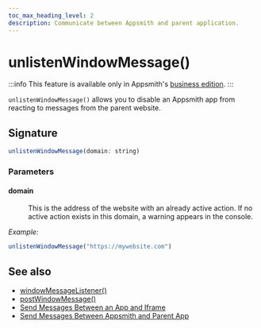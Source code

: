 ```yaml
---
toc_max_heading_level: 2
description: Communicate between Appsmith and parent application.
---
```


# unlistenWindowMessage()

:::info
This feature is available only in Appsmith's [business edition](https://www.appsmith.com/pricing).
:::

`unlistenWindowMessage()` allows you to disable an Appsmith app from reacting to messages from the parent website.

## Signature

```javascript
unlistenWindowMessage(domain: string)
```

### Parameters

#### domain

<dd>

This is the address of the website with an already active action. If no active action exists in this domain, a warning appears in the console.

</dd>

*Example:*
```javascript
unlistenWindowMessage("https://mywebsite.com")
```

## See also
- [windowMessageListener()](/reference/appsmith-framework/widget-actions/window-message-listener)
- [postWindowMessage()](/reference/appsmith-framework/widget-actions/post-message)
- [Send Messages Between an App and Iframe](/build-apps/how-to-guides/Communicate-Between-an-App-and-Iframe)
- [Send Messages Between Appsmith and Parent App](/advanced-concepts/embed-appsmith-into-existing-application#send-messages-between-appsmith-and-parent-app)